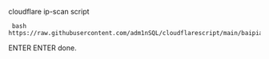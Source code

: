 cloudflare ip-scan script

     bash https://raw.githubusercontent.com/adm1nSQL/cloudflarescript/main/baipiao.sh
  
  
 ENTER
 ENTER
 done.
      
